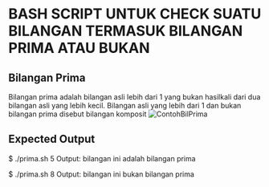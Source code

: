 # BASH SCRIPT UNTUK CHECK SUATU BILANGAN TERMASUK BILANGAN PRIMA ATAU BUKAN

## Bilangan Prima
Bilangan prima adalah bilangan asli lebih dari 1 yang bukan hasilkali dari dua bilangan asli yang lebih kecil. Bilangan asli yang lebih dari 1 dan bukan bilangan prima disebut bilangan komposit
![ContohBilPrima](https://primagama.co.id/wp-content/uploads/2023/08/image-1.jpeg)

## Expected Output	
$ ./prima.sh 5
Output: bilangan ini adalah bilangan prima

$ ./prima.sh 8
Output: bilangan ini bukan bilangan prima
